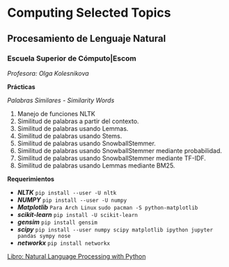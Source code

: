 # Computing Selected Topics
## Procesamiento de Lenguaje Natural
### Escuela Superior de Cómputo|Escom 
*Profesora: Olga Kolesnikova*

**Prácticas**

*Palabras Similares - Similarity Words*
1. Manejo de funciones NLTK
2. Similitud de palabras a partir del contexto.
3. Similitud de palabras usando Lemmas.
4. Similitud de palabras usando Stems.
5. Similitud de palabras usando SnowballStemmer.
6. Similitud de palabras usando SnowballStemmer mediante probabilidad.
7. Similitud de palabras usando SnowballStemmer mediante TF-IDF.
8. Similitud de palabras usando Lemmas mediante BM25.

__Requerimientos__
- ***NLTK***
`pip install --user -U nltk`
- ***NUMPY***
`pip install --user -U numpy`
- ***Matplotlib***
`Para Arch Linux`
`sudo pacman -S python-matplotlib`
- ***scikit-learn***
`pip install -U scikit-learn`
- ***gensim***
`pip install gensim`
- ***scipy***
`pip install --user numpy scipy matplotlib ipython jupyter pandas sympy nose`
- ***networkx***
`pip install networkx`

[Libro: Natural Language Processing with Python](http://www.nltk.org/book_1ed/)
